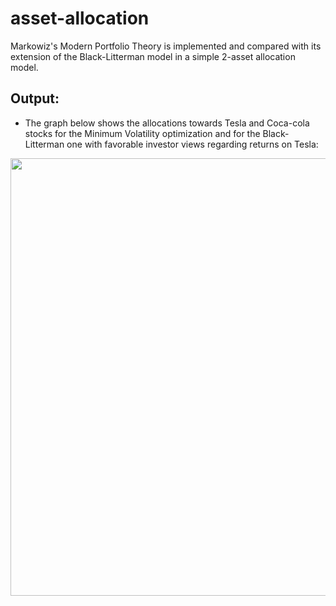 # asset-allocation
Markowiz's Modern Portfolio Theory is implemented and compared with its extension of the Black-Litterman model in a simple 2-asset allocation model. 

## Output:
- The graph below shows the allocations towards Tesla and Coca-cola stocks for the Minimum Volatility optimization and for the Black-Litterman one with favorable investor views regarding returns on Tesla:

<img src="https://user-images.githubusercontent.com/93154131/208177811-a7b260c3-e686-496b-81d8-53885048bc27.png" width="700">
